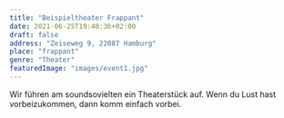 ```yaml
---
title: "Beispieltheater Frappant"
date: 2021-06-25T19:40:36+02:00
draft: false
address: "Zeiseweg 9, 22087 Hamburg"
place: "frappant"
genre: "Theater"
featuredImage: "images/event1.jpg"
---
```


Wir führen am soundsovielten ein Theaterstück auf. Wenn du Lust hast vorbeizukommen, dann komm einfach vorbei.
